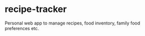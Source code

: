 recipe-tracker
==============

Personal web app to manage recipes, food inventory, family food preferences etc. 
